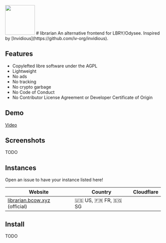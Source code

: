 <img src="https://codeberg.org/imabritishcow/librarian/raw/branch/main/templates/static/img/librarian.svg" width="96" height="96" />
# librarian
An alternative frontend for LBRY/Odysee. Inspired by [Invidious](https://github.com/iv-org/invidious).

## Features
* Copylefted libre software under the AGPL
* Lightweight
* No ads
* No tracking
* No crypto garbage
* No Code of Conduct
* No Contributor License Agreement or Developer Certificate of Origin

## Demo
[Video](https://librarian.bcow.xyz/@MusicARetro:e/Rick+Astley+Never+Gonna+Give+You+Up:4)

## Screenshots
TODO

## Instances
Open an issue to have your instance listed here!

| Website | Country | Cloudflare |
|-|-|-|
| [librarian.bcow.xyz](https://librarian.bcow.xyz) (official) | 🇺🇸 US, 🇫🇷 FR, 🇸🇬 SG |  |

## Install
TODO

